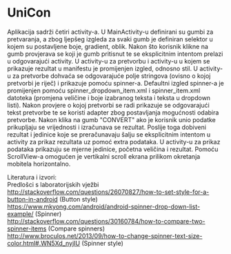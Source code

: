 # UniCon
Aplikacija sadrži četiri activity-a. U MainActivity-u definirani su gumbi za pretvaranja, a zbog ljepšeg izgleda 
za svaki gumb je definiran selektor u kojem su postavljene boje, gradient, oblik. Nakon što korisnik klikne na 
gumb provjerava se koji je gumb pritisnut te se eksplicitnim intentom prelazi u odgovarajući activity. U activity-u 
za pretvorbu i activity-u u kojem se prikazuje rezultat u manifestu je promijenjen izgled, odnosno stil. U activity-u 
za pretvorbe dohvaća se odgovarajuće polje stringova (ovisno o kojoj pretvorbi je riječ) i prikazuje pomoću spinner-a. 
Defaultni izgled spinner-a je promijenjen pomoću spinner_dropdown_item.xml i spinner_item.xml datoteka (promjena veličine 
i boje izabranog teksta i teksta u dropdown listi). Nakon provjere o kojoj pretvorbi se radi prikazuje se odgovarajući 
tekst pretvorbe te se koristi adapter zbog postavljanja mogućnosti odabira pretvorbe. Nakon klika na gumb "CONVERT" ako 
je korisnik unio podatke prikupljaju se vrijednosti i izračunava se rezultat. Poslije toga dobiveni rezultat i jedinice 
koje se preračunavaju šalju se eksplicitnim intentom u activity za prikaz rezultata uz  pomoć extra podataka. U activity-u 
za prikaz podataka prikazuju se mjerne jedinice, početna veličina i rezultat. Pomoću ScrollView-a omogućen je vertikalni 
scroll ekrana prilikom okretanja mobitela horizontalno.
  
Literatura i izvori:  
Predlošci s laboratorijskih vježbi  
http://stackoverflow.com/questions/26070827/how-to-set-style-for-a-button-in-android (Button style)  
https://www.mkyong.com/android/android-spinner-drop-down-list-example/ (Spinner)  
http://stackoverflow.com/questions/30160784/how-to-compare-two-spinner-items (Compare spinners)  
http://www.broculos.net/2013/09/how-to-change-spinner-text-size-color.html#.WN5Xd_nyjIU (Spinner style)  